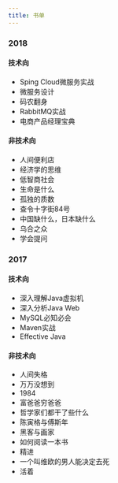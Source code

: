 ```yaml
---
title: 书单
---
```


### 2018

#### 技术向

* Sping Cloud微服务实战
* 微服务设计
* 码农翻身
* RabbitMQ实战
* 电商产品经理宝典

#### 非技术向

* 人间便利店
* 经济学的思维
* 低智商社会
* 生命是什么
* 孤独的质数
* 查令十字街84号
* 中国缺什么，日本缺什么
* 乌合之众
* 学会提问

### 2017

#### 技术向

* 深入理解Java虚拟机
* 深入分析Java Web
* MySQL必知必会
* Maven实战
* Effective Java

#### 非技术向

* 人间失格
* 万万没想到
* 1984
* 富爸爸穷爸爸
* 哲学家们都干了些什么
* 陈寅格与傅斯年
* 黑客与画家
* 如何阅读一本书
* 精进
* 一个叫维欧的男人能决定去死
* 活着

